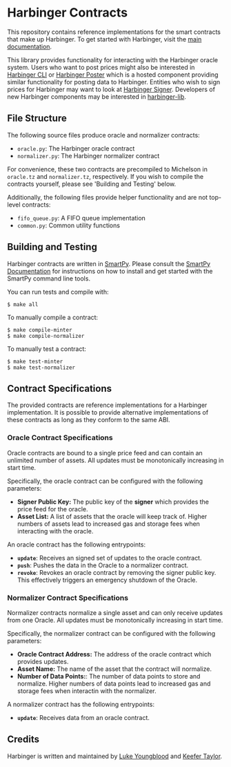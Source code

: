# Harbinger Contracts

This repository contains reference implementations for the smart contracts that make up Harbinger.  To get started with Harbinger, visit the [main documentation](https://github.com/tacoinfra/harbinger).

This library provides functionality for interacting with the Harbinger oracle system. Users who want to post prices might also be interested in [Harbinger CLI](https://github.com/tacoinfra/harbinger-cli) or  [Harbinger Poster](https://github.com/tacoinfra/harbinger-poster) which is a hosted component providing similar functionality for posting data to Harbinger. Entities who wish to sign prices for Harbinger may want to look at [Harbinger Signer](https://github.com/tacoinfra/harbinger-signer). Developers of new Harbinger components may be interested in [harbinger-lib](https://github.com/tacoinfra/harbinger-lib).

## File Structure

The following source files produce oracle and normalizer contracts:
- `oracle.py`: The Harbinger oracle contract
- `normalizer.py`: The Harbinger normalizer contract

For convenience, these two contracts are precompiled to Michelson in `oracle.tz` and `normalizer.tz`, respectively. If you wish to compile the contracts yourself, please see 'Building and Testing' below.

Additionally, the following files provide helper functionality and are not top-level contracts:
- `fifo_queue.py`: A FIFO queue implementation
- `common.py`: Common utility functions 

## Building and Testing

Harbinger contracts are written in [SmartPy](https://smartpy.io/). Please consult the [SmartPy Documentation](https://smartpy.io/demo/reference.html) for instructions on how to install and get started with the SmartPy command line tools. 

You can run tests and compile with:
```shell
$ make all
```

To manually compile a contract:
```shell
$ make compile-minter
$ make compile-normalizer
```

To manually test a contract: 
```
$ make test-minter
$ make test-normalizer
```

## Contract Specifications

The provided contracts are reference implementations for a Harbinger implementation. It is possible to provide alternative implementations of these contracts as long as they conform to the same ABI.

### Oracle Contract Specifications

Oracle contracts are bound to a single price feed and can contain an unlimited number of assets. All updates must be monotonically increasing in start time.

Specifically, the oracle contract can be configured with the following parameters:
- **Signer Public Key:** The public key of the **signer** which provides the price feed for the oracle.
- **Asset List:** A list of assets that the oracle will keep track of. Higher numbers of assets lead to increased gas and storage fees when interacting with the oracle. 

An oracle contract has the following entrypoints:
- **`update`**: Receives an signed set of updates to the oracle contract.
- **`push`**: Pushes the data in the Oracle to a normalizer contract.
- **`revoke`**: Revokes an oracle contract by removing the signer public key. This effectively triggers an emergency shutdown of the Oracle.

### Normalizer Contract Specifications

Normalizer contracts normalize a single asset and can only receive updates from one Oracle.  All updates must be monotonically increasing in start time.

Specifically, the normalizer contract can be configured with the following parameters:
- **Oracle Contract Address:** The address of the oracle contract which provides updates.
- **Asset Name:** The name of the asset that the contract will normalize.
- **Number of Data Points:**: The number of data points to store and normalize. Higher numbers of data points lead to increased gas and storage fees when interactin with the normalizer.

A normalizer contract has the following entrypoints:
- **`update`**: Receives data from an oracle contract.

## Credits

Harbinger is written and maintained by [Luke Youngblood](https://github.com/lyoungblood) and [Keefer Taylor](https://github.com/keefertaylor). 
